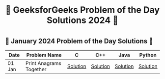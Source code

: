 <h1 align = 'center'>🚀 GeeksforGeeks Problem of the Day Solutions 2024 🧠<h1>

## 📅 January 2024 Problem of the Day Solutions 📅

| Date    | Problem Name              | C        | C++      | Java     | Python   |
|---------|---------------------------|----------|----------|----------|----------|
| 01 Jan  | Print Anagrams Together  | [Solution](#) | [Solution](#) | [Solution](#) | [Solution](#) |